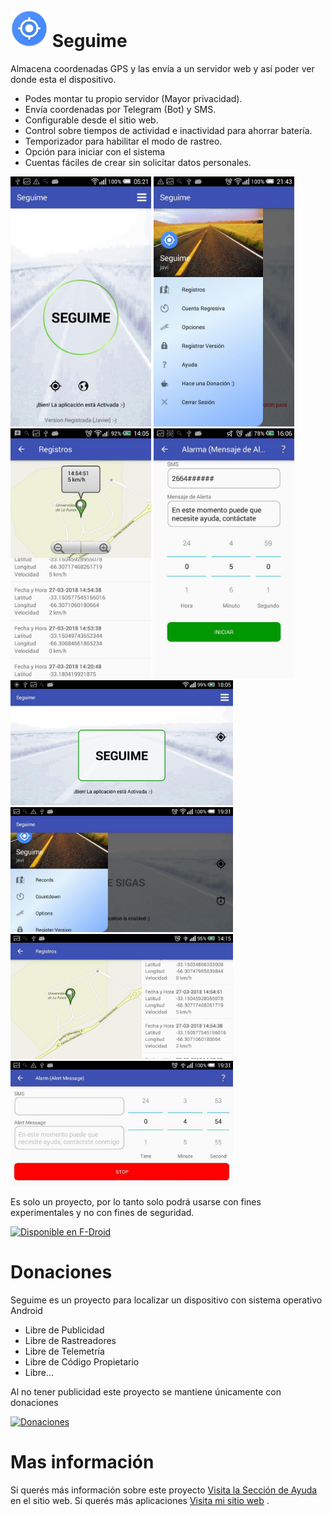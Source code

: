 # <img src="metadata/es-AR/images/icon.png" alt="Icono" height="60"> Seguime

Almacena coordenadas GPS y las envía a un servidor web y así poder ver donde
esta el dispositivo.

* Podes montar tu propio servidor (Mayor privacidad).
* Envía coordenadas por Telegram (Bot) y SMS.
* Configurable desde el sitio web.
* Control sobre tiempos de actividad e inactividad para ahorrar batería.
* Temporizador para habilitar el modo de rastreo.
* Opción para iniciar con el sistema
* Cuentas fáciles de crear sin solicitar datos personales.


<img src="metadata/es-AR/images/phoneScreenshots/principal.jpg" alt="Captura de Pantalla" height="400">
<img src="metadata/es-AR/images/phoneScreenshots/menu.jpg" alt="Captura de Pantalla" height="400">
<img src="metadata/es-AR/images/phoneScreenshots/registros.jpg" alt="Captura de Pantalla" height="400">
<img src="metadata/es-AR/images/phoneScreenshots/temporizador.jpg" alt="Captura de Pantalla" height="400">

<img src="metadata/en-US/images/phoneScreenshots/principal2.jpg" alt="Captura de Pantalla" height="200">
<img src="metadata/en-US/images/phoneScreenshots/menu2.jpg" alt="Captura de Pantalla" height="200">
<img src="metadata/en-US/images/phoneScreenshots/registros2.jpg" alt="Captura de Pantalla" height="200">
<img src="metadata/en-US/images/phoneScreenshots/temporizador2.jpg" alt="Captura de Pantalla" height="200">


Es solo un proyecto, por lo tanto solo podrá usarse con fines experimentales y
no con fines de seguridad.

[<img src="https://f-droid.org/badge/get-it-on-es.png" alt="Disponible en F-Droid" height="80">](https://f-droid.org/app/pc.javier.seguime)

# Donaciones

Seguime es un proyecto para localizar un dispositivo con sistema operativo Android 

* Libre de Publicidad
* Libre de Rastreadores
* Libre de Telemetría
* Libre de Código Propietario
* Libre...

Al no tener publicidad este proyecto se mantiene únicamente con donaciones

[![Donaciones](https://www.paypalobjects.com/en_US/i/btn/btn_donateCC_LG.gif)](http://javim.000webhostapp.com/donacion)

# Mas información

Si querés más información sobre este proyecto [Visita la Sección de Ayuda](https://seguime.000webhostapp.com/ayuda.php) en el sitio web.
Si querés más aplicaciones [Visita mi sitio web](https://javim.000webhostapp.com) .